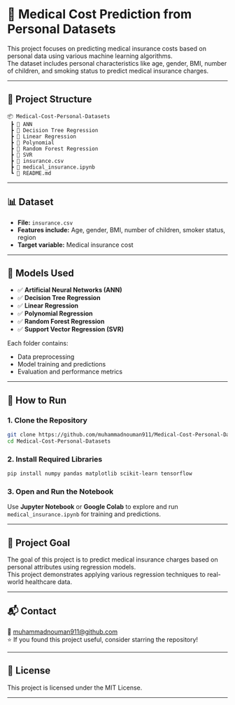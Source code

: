 
# 💉 Medical Cost Prediction from Personal Datasets

This project focuses on predicting medical insurance costs based on personal data using various machine learning algorithms.  
The dataset includes personal characteristics like age, gender, BMI, number of children, and smoking status to predict medical insurance charges.

---

## 📁 Project Structure

```
📦 Medical-Cost-Personal-Datasets
 ┣ 📂 ANN
 ┣ 📂 Decision Tree Regression
 ┣ 📂 Linear Regression
 ┣ 📂 Polynomial
 ┣ 📂 Random Forest Regression
 ┣ 📂 SVR
 ┣ 📄 insurance.csv
 ┣ 📄 medical_insurance.ipynb
 ┗ 📄 README.md
```

---

## 📊 Dataset

- **File:** `insurance.csv`  
- **Features include:** Age, gender, BMI, number of children, smoker status, region  
- **Target variable:** Medical insurance cost

---

## 🧠 Models Used

- ✅ **Artificial Neural Networks (ANN)**  
- ✅ **Decision Tree Regression**  
- ✅ **Linear Regression**  
- ✅ **Polynomial Regression**  
- ✅ **Random Forest Regression**  
- ✅ **Support Vector Regression (SVR)**

Each folder contains:
- Data preprocessing
- Model training and predictions
- Evaluation and performance metrics

---

## 🚀 How to Run

### 1. Clone the Repository
```bash
git clone https://github.com/muhammadnouman911/Medical-Cost-Personal-Datasets.git
cd Medical-Cost-Personal-Datasets
```

### 2. Install Required Libraries
```bash
pip install numpy pandas matplotlib scikit-learn tensorflow
```

### 3. Open and Run the Notebook
Use **Jupyter Notebook** or **Google Colab** to explore and run `medical_insurance.ipynb` for training and predictions.

---

## 🎯 Project Goal

The goal of this project is to predict medical insurance charges based on personal attributes using regression models.  
This project demonstrates applying various regression techniques to real-world healthcare data.

---

## 📬 Contact

📧 [muhammadnouman911@github.com](mailto:muhammadnouman911@github.com)  
⭐ If you found this project useful, consider starring the repository!

---

## 📄 License

This project is licensed under the MIT License.

---
